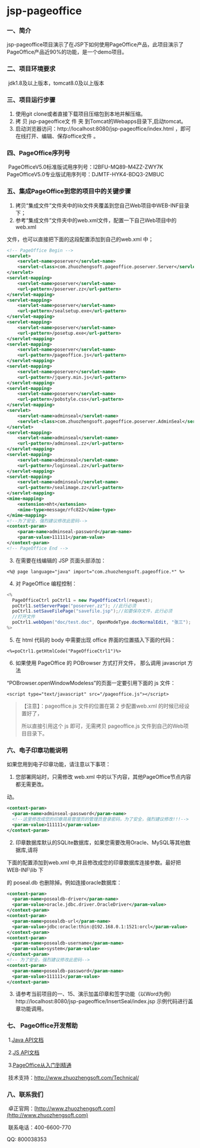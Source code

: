 # jsp-pageoffice
### 一、简介

​       jsp-pageoffice项目演示了在JSP下如何使用PageOffice产品，此项目演示了PageOffice产品近90%的功能，是一个demo项目。

### 二、项目环境要求

​     jdk1.8及以上版本，tomcat8.0及以上版本

### 三、项目运行步骤

1. 使用git clone或者直接下载项目压缩包到本地并解压缩。
2. 拷 贝 jsp-pageoffice文 件 夹 到Tomcat的Webapps目录下,启动tomcat。
3. 启动浏览器访问：http://localhost:8080/jsp-pageoffice/index.html ，即可在线打开、编辑、保存office文件 。

### 四、PageOffice序列号

​     PageOfficeV5.0标准版试用序列号：I2BFU-MQ89-M4ZZ-ZWY7K           
​     PageOfficeV5.0专业版试用序列号：DJMTF-HYK4-BDQ3-2MBUC

### 五、集成PageOffice到您的项目中的关键步骤

1. 拷贝“集成文件”文件夹中的lib文件夹覆盖到您自己Web项目中WEB-INF目录下；
2.  参考“集成文件”文件夹中的web.xml文件，配置一下自己Web项目中的web.xml

文件，也可以直接把下面的这段配置添加到自己的web.xml 中；

```xml
<!-- PageOffice Begin -->
<servlet>
	<servlet-name>poserver</servlet-name>
	<servlet-class>com.zhuozhengsoft.pageoffice.poserver.Server</servlet-class>
</servlet>
<servlet-mapping>
	<servlet-name>poserver</servlet-name>
	<url-pattern>/poserver.zz</url-pattern>
</servlet-mapping>
<servlet-mapping>
	<servlet-name>poserver</servlet-name>
	<url-pattern>/sealsetup.exe</url-pattern>
</servlet-mapping>
<servlet-mapping>
	<servlet-name>poserver</servlet-name>
	<url-pattern>/posetup.exe</url-pattern>
</servlet-mapping>
<servlet-mapping>
	<servlet-name>poserver</servlet-name>
	<url-pattern>/pageoffice.js</url-pattern>
</servlet-mapping>
<servlet-mapping>
	<servlet-name>poserver</servlet-name>
	<url-pattern>/jquery.min.js</url-pattern>
</servlet-mapping>
<servlet-mapping>
	<servlet-name>poserver</servlet-name>
	<url-pattern>/pobstyle.css</url-pattern>
</servlet-mapping>
<servlet>
	<servlet-name>adminseal</servlet-name>
	<servlet-class>com.zhuozhengsoft.pageoffice.poserver.AdminSeal</servlet-class>
</servlet>
<servlet-mapping>
	<servlet-name>adminseal</servlet-name>
	<url-pattern>/adminseal.zz</url-pattern>
</servlet-mapping>
<servlet-mapping>
	<servlet-name>adminseal</servlet-name>
	<url-pattern>/loginseal.zz</url-pattern>
</servlet-mapping>
<servlet-mapping>
	<servlet-name>adminseal</servlet-name>
	<url-pattern>/sealimage.zz</url-pattern>
</servlet-mapping>
<mime-mapping>
	<extension>mht</extension>
	<mime-type>message/rfc822</mime-type>
</mime-mapping>
<!--为了安全，强烈建议修改此密码-->
<context-param>
    <param-name>adminseal-password</param-name>
    <param-value>111111</param-value>
</context-param>
<!-- PageOffice End -->
```
3. 在需要在线编辑的 JSP 页面头部添加：

  `<%@ page language="java" import="com.zhuozhengsoft.pageoffice.*" %>`

4. 对 PageOffice 编程控制：

```java
<%
  PageOfficeCtrl poCtrl1 = new PageOfficeCtrl(request); 
  poCtrl1.setServerPage("poserver.zz"); //此行必须
  poCtrl1.setSaveFilePage("savefile.jsp");//如要保存文件，此行必须
  //打开文件
  poCtrl1.webOpen("doc/test.doc", OpenModeType.docNormalEdit, "张三");
%>
```

5. 在 html 代码的 body 中需要出现 office 界面的位置插入下面的代码：

`<%=poCtrl1.getHtmlCode("PageOfficeCtrl1")%>`

6. 如果使用 PageOffice 的 POBrowser 方式打开文件， 那么调用 javascript 方法

“POBrowser.openWindowModeless”的页面一定要引用下面的 js 文件：

`<script type="text/javascript" src="/pageoffice.js"></script>`

> 【注意】：pageoffice.js 文件的位置在第 2 步配置web.xml 的时候已经设置好了，
>
> 所以直接引用这个 js 即可，无需拷贝 pageoffice.js 文件到自己的Web项目目录下。


### 六、电子印章功能说明

如果您用到电子印章功能，请注意以下事项：

1. 您部署网站时，只需修改 web.xml 中的以下内容，其他PageOffice节点内容都无需更改。

动。

```xml
<context-param>
  <param-name>adminseal-password</param-name>
  <!--这里修改成您的印章简易管理页的管理员登录密码，为了安全，强烈建议修改!!!-->
  <param-value>111111</param-value>
</context-param>
```

2. 印章数据库默认的SQLite数据库，如果您需要改用Oracle、MySQL等其他数据库,请将

下面的配置添加到web.xml 中,并且修改成您的印章数据库连接参数。最好把 WEB-INF\lib 下 

的 poseal.db 也删除掉。例如连接oracle数据库：

```xml
<context-param>
  <param-name>posealdb-driver</param-name>
  <param-value>oracle.jdbc.driver.OracleDriver</param-value>
</context-param>
<context-param>
  <param-name>posealdb-url</param-name>
  <param-value>jdbc:oracle:thin:@192.168.0.1:1521:orcl</param-value>
</context-param>
<context-param>
  <param-name>posealdb-username</param-name>
  <param-value>system</param-value>
</context-param>
<!-- 为了安全，强烈建议修改此密码--> 
<context-param>
  <param-name>posealdb-password</param-name>
  <param-value>111111</param-value>
</context-param>
```

3. 请参考当前项目的一、15、演示加盖印章和签字功能（以Word为例）http://localhost:8080/jsp-pageoffice/InsertSeal/index.jsp  示例代码进行盖章功能调用。

### 七、 PageOffice开发帮助

​     1.[Java API文档](http://www.zhuozhengsoft.com/help/java3/index.html) 

​     2.[JS API文档](http://www.zhuozhengsoft.com/help/js3/index.html)  

​     3.[PageOffice从入门到精通](https://www.kancloud.cn/pageoffice_course_group/pageoffice_course/646953)

​     技术支持：http://www.zhuozhengsoft.com/Technical/

### 八、联系我们

​   卓正官网：[http://www.zhuozhengsoft.com](http://www.zhuozhengsoft.com)

​   联系电话：400-6600-770  

   QQ: 800038353
